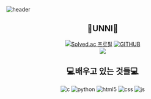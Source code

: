 ![header](https://capsule-render.vercel.app/api?type=wave&color=timeGradient&height=300&section=header&text=Welcome%20To%20UNNI's%20GitHub%%20👏👋🙌&fontSize=90)

<div align=center>

## 👾UNNI👾

[![Solved.ac
프로필](http://mazassumnida.wtf/api/mini/generate_badge?boj=ozzora9)](https://solved.ac/ozzora9)
[![GITHUB](https://hits.seeyoufarm.com/api/count/incr/badge.svg?url=https%3A%2F%2Fgithub.com%2Fozzora9&count_bg=%23F29494&title_bg=%232F2E2E&icon=github.svg&icon_color=%23FFFFFF&title=GITHUB&edge_flat=false)](https://github.com/ozzora9)
<br>
<a href="https://tag-de.tistory.com">
<img src="https://img.shields.io/badge/Tistory-000000?style=for-the-badge&logo=Tistory&logoColor=white">
</a>

## 💻배우고 있는 것들💻

![c](https://img.shields.io/badge/C-00599C?style=for-the-badge&logo=c&logoColor=white)
![python](https://img.shields.io/badge/Python-3776AB?style=for-the-badge&logo=python&logoColor=white)
![html5](https://img.shields.io/badge/HTML5-E34F26?style=for-the-badge&logo=html5&logoColor=white)
![css](https://img.shields.io/badge/CSS3-1572B6?style=for-the-badge&logo=css3&logoColor=white)
![js](https://img.shields.io/badge/JavaScript-F7DF1E?style=for-the-badge&logo=JavaScript&logoColor=white)

</div>
